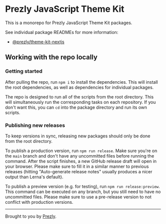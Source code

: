 # Prezly JavaScript Theme Kit

This is a monorepo for Prezly JavaScript Theme Kit packages.

See individual package READMEs for more information:

- [@prezly/theme-kit-nextjs](./packages/nextjs#readme)



## Working with the repo locally

### Getting started

After pulling the repo, run `npm i` to install the dependencies. This will install the root dependencies, as well as dependencies for individual packages.

The repo is designed to run all of the scripts from the root directory. This will simultaneously run the corresponding tasks on each repository. If you don't want this, you can `cd` into the package directory and run its own scripts.

### Publishing new releases

To keep versions in sync, releasing new packages should only be done from the root directory.

To publish a production version, run `npm run release`. Make sure you're on the `main` branch and don't have any uncommitted files before running the command. After the script finishes, a new GitHub release draft will open in your browser. Please make sure to fill it in a similar manner to previous releases (hitting "Auto-generate release notes" usually produces a nicer output than Lerna's default).

To publish a preview version (e.g. for testing), run `npm run release:preview`. This command can be executed on any branch, but you still need to have no uncommitted files. Please make sure to use a pre-release version to not conflict with production versions.

----

Brought to you by [Prezly](https://www.prezly.com/?utm_source=github&utm_campaign=@prezly/theme-kit).

